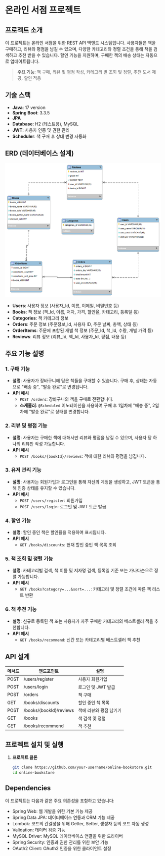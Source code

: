 # 온라인 서점 프로젝트

## 프로젝트 소개

이 프로젝트는 온라인 서점을 위한 REST API 백엔드 시스템입니다. 사용자들은 책을 구매하고, 리뷰와 평점을 남길 수 있으며, 다양한 카테고리와 정렬 조건을 통해 책을 검색하고 추천 받을 수 있습니다. 할인 기능을 지원하며, 구매한 책의 배송 상태는 자동으로 업데이트됩니다. 

> **주요 기능**: 책 구매, 리뷰 및 평점 작성, 카테고리 별 조회 및 정렬, 추천 도서 제공, 할인 적용

## 기술 스택

- **Java**: 17 version
- **Spring Boot**: 3.3.5
- **JPA**
- **Database**: H2 (테스트용), MySQL
- **JWT**: 사용자 인증 및 권한 관리
- **Scheduler**: 책 구매 후 상태 변경 자동화

## ERD (데이터베이스 설계)

![ERD](./image/EbookStoreERDImage.png)

- **Users**: 사용자 정보 (사용자_Id, 이름, 이메일, 비밀번호 등)
- **Books**: 책 정보 (책_Id, 이름, 저자, 가격, 할인율, 카테고리, 등록일 등)
- **Categories**: 책 카테고리 정보
- **Orders**: 주문 정보 (주문정보_Id, 사용자 ID, 주문 날짜, 총액, 상태 등)
- **OrderItems**: 주문에 포함된 개별 책 정보 (주문_Id, 책_Id, 수량, 개별 가격 등)
- **Reviews**: 리뷰 정보 (리뷰_Id, 책_Id, 사용자_Id, 평점, 내용 등)

## 주요 기능 설명

### 1. 구매 기능

- **설명**: 사용자가 장바구니에 담은 책들을 구매할 수 있습니다. 구매 후, 상태는 자동으로 "배송 중", "발송 완료"로 변경됩니다.
- **API 예시**
  - `POST /orders`: 장바구니의 책을 구매로 전환합니다.
  - **스케줄러**: `@Scheduled` 어노테이션을 사용하여 구매 후 1일차에 "배송 중", 2일차에 "발송 완료"로 상태를 변경합니다.

### 2. 리뷰 및 평점 기능

- **설명**: 사용자는 구매한 책에 대해서만 리뷰와 평점을 남길 수 있으며, 사용자 당 하나의 리뷰만 작성 가능합니다.
- **API 예시**
  - `POST /books/{bookId}/reviews`: 책에 대한 리뷰와 평점을 남깁니다.

### 3. 유저 관리 기능

- **설명**: 사용자는 회원가입과 로그인을 통해 자신의 계정을 생성하고, JWT 토큰을 통해 인증 상태를 유지할 수 있습니다.
- **API 예시**
  - `POST /users/register`: 회원가입
  - `POST /users/login`: 로그인 및 JWT 토큰 발급

### 4. 할인 기능

- **설명**: 할인 중인 책은 할인율을 적용하여 표시됩니다.
- **API 예시**
  - `GET /books/discounts`: 현재 할인 중인 책 목록 조회

### 5. 책 조회 및 정렬 기능

- **설명**: 카테고리별 검색, 책 이름 및 저자명 검색, 등록일 기준 또는 가나다순으로 정렬 가능합니다.
- **API 예시**
  - `GET /books?category=...&sort=...`: 카테고리 및 정렬 조건에 따른 책 리스트 반환

### 6. 책 추천 기능

- **설명**: 신규로 등록된 책 또는 사용자가 자주 구매한 카테고리의 베스트셀러 책을 추천합니다.
- **API 예시**
  - `GET /books/recommend`: 신간 또는 카테고리별 베스트셀러 책 추천

## API 설계

| 메서드 | 엔드포인트                | 설명                           |
|--------|----------------------------|--------------------------------|
| POST   | /users/register            | 사용자 회원가입                |
| POST   | /users/login               | 로그인 및 JWT 발급             |
| POST   | /orders                    | 책 구매                        |
| GET    | /books/discounts           | 할인 중인 책 목록              |
| POST   | /books/{bookId}/reviews    | 책에 리뷰와 평점 남기기        |
| GET    | /books                     | 책 검색 및 정렬                |
| GET    | /books/recommend           | 책 추천                        |

## 프로젝트 설치 및 실행

1. **프로젝트 클론**
   ```bash
   git clone https://github.com/your-username/online-bookstore.git
   cd online-bookstore

## Dependencies

이 프로젝트는 다음과 같은 주요 의존성을 포함하고 있습니다:

- Spring Web: 웹 개발을 위한 기본 기능 제공
- Spring Data JPA: 데이터베이스 연동과 ORM 기능 제공
- Lombok: 코드의 간결성을 위해 Getter, Setter, 생성자 등의 코드 자동 생성
- Validation: 데이터 검증 기능
- MySQL Driver: MySQL 데이터베이스 연결을 위한 드라이버
- Spring Security: 인증과 권한 관리를 위한 보안 기능
- OAuth2 Client: OAuth2 인증을 위한 클라이언트 설정